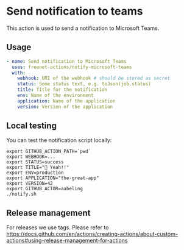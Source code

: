 # Send notification to teams

This action is used to send a notification to Microsoft Teams.

## Usage

```yaml
- name: Send notification to Microsoft Teams
  uses: freenet-actions/notify-microsoft-teams
  with:
    webhook: URI of the webhook # should be stored as secret
    status: Some status text, e.g. toJson(job.status)
    title: Title for the notification
    env: Name of the environment
    application: Name of the application
    version: Version of the application
```

## Local testing

You can test the notification script locally:

```shell
export GITHUB_ACTION_PATH=`pwd`
export WEBHOOK=...
export STATUS=success
export TITLE="🚀 Yeah!!"
export ENV=production
export APPLICATION="the-great-app"
export VERSION=42
export GITHUB_ACTOR=aabeling
./notify.sh
```

## Release management

For releases we use tags. Please refer to https://docs.github.com/en/actions/creating-actions/about-custom-actions#using-release-management-for-actions
